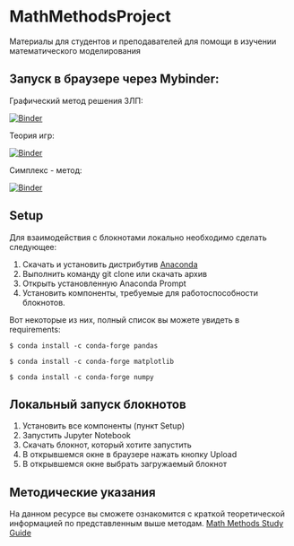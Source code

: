 # MathMethodsProject
Материалы для студентов и преподавателей для помощи в изучении математического моделирования

## Запуск в браузере через Mybinder:

Графический метод решения ЗЛП:

[![Binder](https://mybinder.org/badge_logo.svg)](https://mybinder.org/v2/gh/george438/MathMethodsProject/HEAD?filepath=graficMethod.ipynb)

Теория игр:

[![Binder](https://mybinder.org/badge_logo.svg)](https://mybinder.org/v2/gh/george438/MathMethodsProject/HEAD?filepath=gameTheory.ipynb)

Симплекс - метод:

[![Binder](https://mybinder.org/badge_logo.svg)](https://mybinder.org/v2/gh/george438/MathMethodsProject/HEAD?filepath=simplexMethod.ipynb)

## Setup
Для взаимодействия с блокнотами локально необходимо сделать следующее:
1. Скачать и установить дистрибутив [Anaconda](https://www.anaconda.com/distribution/)
2. Выполнить команду git clone или скачать архив
3. Открыть установленную Anaconda Prompt
4. Установить компоненты, требуемые для работоспособности блокнотов.

Вот некоторые из них, полный список вы можете увидеть в requirements:
```
$ conda install -c conda-forge pandas
```
```
$ conda install -c conda-forge matplotlib
```
```
$ conda install -c conda-forge numpy
```
## Локальный запуск блокнотов
1. Установить все компоненты (пункт Setup)
2. Запустить Jupyter Notebook
3. Скачать блокнот, который хотите запустить
4. В открывшемся окне в браузере нажать кнопку Upload
5. В открывшемся окне выбрать загружаемый блокнот

## Методические указания
На данном ресурсе вы сможете ознакомится с краткой теоретической информацией по представленным выше методам.
[Math Methods Study Guide](https://rodioncode.github.io/mathmethodes/)
